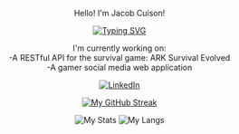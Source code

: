 <div align='center'>

Hello! I'm Jacob Cuison!
  
[![Typing SVG](https://readme-typing-svg.demolab.com?font=Helvetica&weight=500&size=25&duration=3500&pause=500&color=0F4C75&center=true&vCenter=true&width=435&lines=Aspiring+Software+Engineer;Gaming+on+the+side;Always+love+%26+learn+coding)](https://git.io/typing-svg)

  

I'm currently working on: <br>
-A RESTful API for the survival game: ARK Survival Evolved <br>
-A gamer social media web application

[![LinkedIn](https://github.com/gauravghongde/social-icons/blob/master/SVG/Color/LinkedIN.svg)](https://www.linkedin.com/in/jacob-cuison/)

[![My GitHub Streak](https://streak-stats.demolab.com?user=perpyderp&theme=dark&hide_border=true&border_radius=5&date_format=M%20j%5B%2C%20Y%5D&exclude_days=Sun%2CSat&card_width=500&background=45%2C1B262C%2C0F4C75)](https://git.io/streak-stats)

![My Stats](https://github.com/perpyderp/github-stats/blob/master/generated/overview.svg#gh-dark-mode-only)
![My Langs](https://github.com/perpyderp/github-stats/blob/master/generated/languages.svg#gh-dark-mode-only)

</div>
